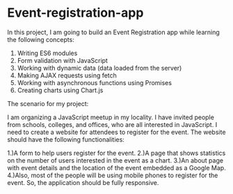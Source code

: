 # Event-registration-app
In this project, I am going to build an Event Registration app while learning the following concepts:

1. Writing ES6 modules
2. Form validation with JavaScript
3. Working with dynamic data (data loaded from the server)
4. Making AJAX requests using fetch
5. Working with asynchronous functions using Promises
6. Creating charts using Chart.js

The scenario for my project:

I am organizing a JavaScript meetup in my locality. I have invited people from schools, colleges, and offices, who are all interested in JavaScript. I need to create a website for attendees to register for the event. 
The website should have the following functionalities:

1.)A form to help users register for the event.
2.)A page that shows statistics on the number of users interested in the event as a chart.
3.)An about page with event details and the location of the event embedded as a Google Map.
4.)Also, most of the people will be using mobile phones to register for the event. 
So, the application should be fully responsive.
